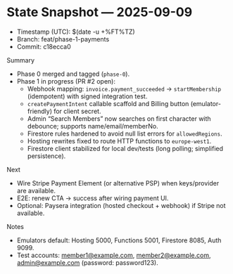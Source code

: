 # State Snapshot — 2025-09-09

- Timestamp (UTC): $(date -u +%FT%TZ)
- Branch: feat/phase-1-payments
- Commit: c18ecca0

Summary

- Phase 0 merged and tagged (`phase-0`).
- Phase 1 in progress (PR #2 open):
  - Webhook mapping: `invoice.payment_succeeded` → `startMembership` (idempotent) with signed integration test.
  - `createPaymentIntent` callable scaffold and Billing button (emulator-friendly) for client secret.
  - Admin “Search Members” now searches on first character with debounce; supports name/email/memberNo.
  - Firestore rules hardened to avoid null list errors for `allowedRegions`.
  - Hosting rewrites fixed to route HTTP functions to `europe-west1`.
  - Firestore client stabilized for local dev/tests (long polling; simplified persistence).

Next

- Wire Stripe Payment Element (or alternative PSP) when keys/provider are available.
- E2E: renew CTA → success after wiring payment UI.
- Optional: Paysera integration (hosted checkout + webhook) if Stripe not available.

Notes

- Emulators default: Hosting 5000, Functions 5001, Firestore 8085, Auth 9099.
- Test accounts: member1@example.com, member2@example.com, admin@example.com (password: password123).

